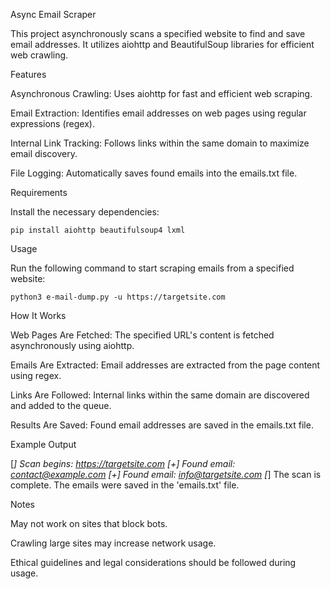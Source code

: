 Async Email Scraper

This project asynchronously scans a specified website to find and save email addresses. It utilizes aiohttp and BeautifulSoup libraries for efficient web crawling.

Features

Asynchronous Crawling: Uses aiohttp for fast and efficient web scraping.

Email Extraction: Identifies email addresses on web pages using regular expressions (regex).

Internal Link Tracking: Follows links within the same domain to maximize email discovery.

File Logging: Automatically saves found emails into the emails.txt file.

Requirements

Install the necessary dependencies:

    pip install aiohttp beautifulsoup4 lxml

Usage

Run the following command to start scraping emails from a specified website:

    python3 e-mail-dump.py -u https://targetsite.com

How It Works

Web Pages Are Fetched: The specified URL's content is fetched asynchronously using aiohttp.

Emails Are Extracted: Email addresses are extracted from the page content using regex.

Links Are Followed: Internal links within the same domain are discovered and added to the queue.

Results Are Saved: Found email addresses are saved in the emails.txt file.

Example Output

[*] Scan begins: https://targetsite.com
[+] Found email: contact@example.com
[+] Found email: info@targetsite.com
[*] The scan is complete. The emails were saved in the 'emails.txt' file.

Notes

May not work on sites that block bots.

Crawling large sites may increase network usage.

Ethical guidelines and legal considerations should be followed during usage.
